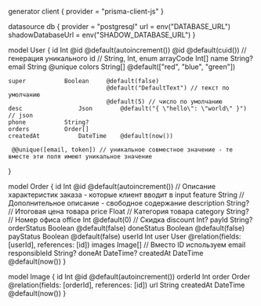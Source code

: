 
generator client {
  provider = "prisma-client-js"
}

datasource db {
  	provider 	= "postgresql"
  	url       	= env("DATABASE_URL")
	shadowDatabaseUrl = env("SHADOW_DATABASE_URL")
}

model User {
	id              	Int       	@id @default(autoincrement())
				      			@id @default(cuid()) // генерация уникального id
	// String, Int, enum
	arrayCode			Int[]
	name				String?
	email			String		@unique
	colors			String[] 		@default(["red", "blue", "green"])


	super			Boolean   	@default(false)
								@default("DefaultText") // текст по умолчанию
								@default(5) // число по умолчанию
	desc				Json      	@default("{ \"hello\": \"world\" }") // json
	phone			String?
	orders			Order[]
	createdAt       	DateTime  	@default(now())

	 @@unique([email, token]) // уникальное совместное значение - те вместе эти поля имеют уникальное значение

}

model Order {
	id            	Int       	@id @default(autoincrement())
		// Описание характеристик заказа - которые клиент вводит в input
	feature       	String
		// Дополнительное описание - свободное содержание
	description   	String?
		// Итоговая цена товара
	price         	Float
		// Категория товара
	category      	String?
		// Номер офиса
	office        	Int     	@default(0)
		// Скидка
	discount      	Int?
	payId         	String?
	orderStatus   	Boolean   	@default(false)
	doneStatus    	Boolean   	@default(false)
	payStatus     	Boolean   	@default(false)
	userId			Int
  	user	        User 		@relation(fields: [userId], references: [id])
	images			Image[]
		// Вместо ID  используем email
	responsibleId	String?
	doneAt			DateTime?
  	createdAt     	DateTime  	@default(now())
} 

model Image {
  id            Int         @id @default(autoincrement())
  orderId		Int
  order         Order 		@relation(fields: [orderId], references: [id])
  url			String
  createdAt     DateTime  	@default(now())
}


